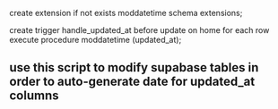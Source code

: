 create extension if not exists moddatetime schema extensions;

create trigger handle_updated_at before update on home
for each row execute procedure moddatetime (updated_at);

## use this script to modify supabase tables in order to auto-generate date for updated_at columns
